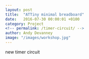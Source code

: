 ```yaml
---
layout: post
title:  "ATTiny minimal breadboard"
date:   2016-07-30 00:00:01 +0100
category: Project
<!-- permalink: /timer-circuit/ -->
author: Andy Devanney
image: "/images/workshop.jpg"
---
```


new timer circuit
<!--more-->
